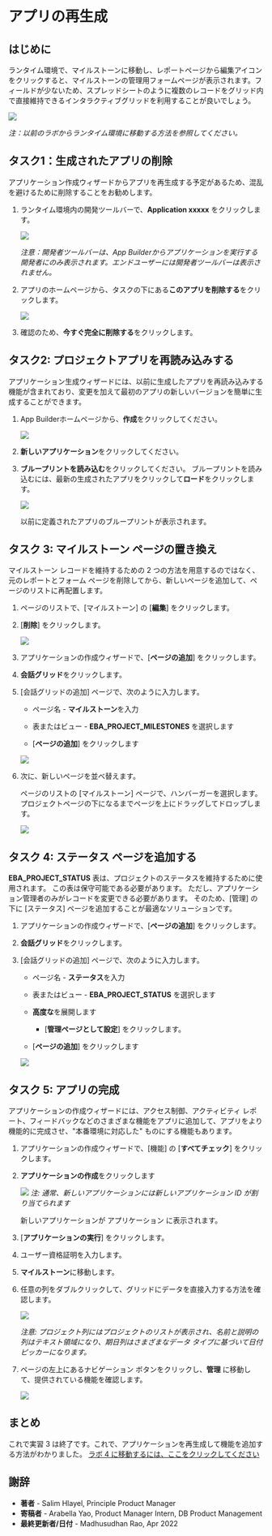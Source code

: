 # アプリの再生成

## はじめに

ランタイム環境で、マイルストーンに移動し、レポートページから編集アイコンをクリックすると、マイルストーンの管理用フォームページが表示されます。フィールドが少ないため、スプレッドシートのように複数のレコードをグリッド内で直接維持できるインタラクティブグリッドを利用することが良いでしょう。

![](images/milestone-form.png " ")

_注：以前のラボからランタイム環境に移動する方法を参照してください。_

## タスク1：生成されたアプリの削除

アプリケーション作成ウィザードからアプリを再生成する予定があるため、混乱を避けるために削除することをお勧めします。

1.  ランタイム環境内の開発ツールバーで、**Application xxxxx** をクリックします。
    
    ![](images/dev-toolbar.png " ")
    
    _注意：開発者ツールバーは、App Builderからアプリケーションを実行する開発者にのみ表示されます。エンドユーザーには開発者ツールバーは表示されません。_
    
2.  アプリのホームページから、タスクの下にある**このアプリを削除する**をクリックします。
    
    ![](images/delete-app.png " ")
    
3.  確認のため、**今すぐ完全に削除する**をクリックします。


## タスク2: プロジェクトアプリを再読み込みする

アプリケーション生成ウィザードには、以前に生成したアプリを再読み込みする機能が含まれており、変更を加えて最初のアプリの新しいバージョンを簡単に生成することができます。

1.  App Builderホームページから、**作成**をクリックしてください。
    
    ![](images/create-app.png " ")
    
2.  **新しいアプリケーション**をクリックしてください。
    
3.  **ブループリントを読み込む**をクリックしてください。 ブループリントを読み込むには、最新の生成されたアプリをクリックして**ロード**をクリックします。
    
    ![](images/load-blueprint.png " ")
    
    以前に定義されたアプリのブループリントが表示されます。

## タスク 3: マイルストーン ページの置き換え
マイルストーン レコードを維持するための 2 つの方法を用意するのではなく、元のレポートとフォーム ページを削除してから、新しいページを追加して、ページのリストに再配置します。

1. ページのリストで、[マイルストーン] の [**編集**] をクリックします。
2. [**削除**] をクリックします。  

    ![](images/delete-old-page.png " ")

3. アプリケーションの作成ウィザードで、[**ページの追加**] をクリックします。
4. **会話グリッド**をクリックします。
5. [会話グリッドの追加] ページで、次のように入力します。
     - ページ名 - **マイルストーン**を入力
     - 表またはビュー - **EBA\_PROJECT\_MILESTONES** を選択します

     - [**ページの追加**] をクリックします  

    ![](images/set-milestones.png " ")

6. 次に、新しいページを並べ替えます。

    ページのリストの [マイルストーン] ページで、ハンバーガーを選択します。
     プロジェクトページの下になるまでページを上にドラッグしてドロップします。

    ![](images/move-milestones.png " ")


## タスク 4: ステータス ページを追加する
**EBA\_PROJECT\_STATUS** 表は、プロジェクトのステータスを維持するために使用されます。 この表は保守可能である必要があります。 ただし、アプリケーション管理者のみがレコードを変更できる必要があります。 そのため、[管理] の下に [ステータス] ページを追加することが最適なソリューションです。

1. アプリケーションの作成ウィザードで、[**ページの追加**] をクリックします。
2. **会話グリッド**をクリックします。
3. [会話グリッドの追加] ページで、次のように入力します。
     - ページ名 - **ステータス**を入力
     - 表またはビュー - **EBA\_PROJECT\_STATUS** を選択します
     - **高度な**を展開します
         - [**管理ページとして設定**] をクリックします。

     - [**ページの追加**] をクリックします  

    ![](images/set-status.png " ")


## タスク 5: アプリの完成
アプリケーションの作成ウィザードには、アクセス制御、アクティビティ レポート、フィードバックなどのさまざまな機能をアプリに追加して、アプリをより機能的に完成させ、"本番環境に対応した" ものにする機能もあります。

1. アプリケーションの作成ウィザードで、[機能] の [**すべてチェック**] をクリックします。
2. **アプリケーションの作成**をクリックします

    ![](images/check-features.png " ")
    *注: 通常、新しいアプリケーションには新しいアプリケーション ID が割り当てられます*

     新しいアプリケーションが アプリケーション に表示されます。

3. [**アプリケーションの実行**] をクリックします。
4. ユーザー資格証明を入力します。
5. **マイルストーン**に移動します。
6. 任意の列をダブルクリックして、グリッドにデータを直接入力する方法を確認します。

    ![](images/view-milestones.png " ")

    *注意: プロジェクト列にはプロジェクトのリストが表示され、名前と説明の列はテキスト領域になり、期日列はさまざまなデータ タイプに基づいて日付ピッカーになります。*

7. ページの左上にあるナビゲーション ボタンをクリックし、**管理** に移動して、提供されている機能を確認します。

    ![](images/view-admin.png " ")

## **まとめ**

これで実習 3 は終了です。これで、アプリケーションを再生成して機能を追加する方法がわかりました。 [ラボ 4 に移動するには、ここをクリックしてください](?lab=lab-4-improving-dashboard)

## **謝辞**

  - **著者** - Salim Hlayel, Principle Product Manager
  - **寄稿者** - Arabella Yao, Product Manager Intern, DB Product Management
  - **最終更新者/日付** - Madhusudhan Rao, Apr 2022
